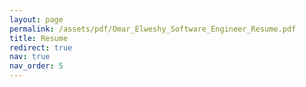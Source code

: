 ```yaml
---
layout: page
permalink: /assets/pdf/Omar_Elweshy_Software_Engineer_Resume.pdf
title: Resume
redirect: true
nav: true
nav_order: 5
---
```

